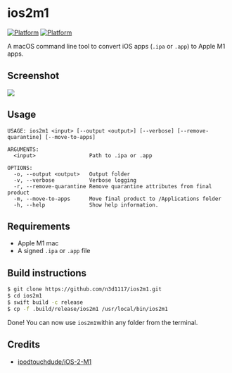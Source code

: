 # ios2m1
[![Platform](http://img.shields.io/badge/platform-macOS-red.svg?style=flat)](https://developer.apple.com/resources/)
[![Platform](https://img.shields.io/badge/swift-5.0-orange.svg?style=flat)](https://swift.org/blog/swift-5-released/)

A macOS command line tool to convert iOS apps (`.ipa` or `.app`) to Apple M1 apps.

## Screenshot
![](https://user-images.githubusercontent.com/11541888/104328919-a0b28080-54ec-11eb-9509-012f4d5db0a8.png)

## Usage
```
USAGE: ios2m1 <input> [--output <output>] [--verbose] [--remove-quarantine] [--move-to-apps]

ARGUMENTS:
  <input>                 Path to .ipa or .app 

OPTIONS:
  -o, --output <output>   Output folder 
  -v, --verbose           Verbose logging 
  -r, --remove-quarantine Remove quarantine attributes from final product 
  -m, --move-to-apps      Move final product to /Applications folder 
  -h, --help              Show help information.
```

## Requirements
* Apple M1 mac
* A signed `.ipa` or `.app` file

## Build instructions
```bash
$ git clone https://github.com/n3d1117/ios2m1.git
$ cd ios2m1
$ swift build -c release
$ cp -f .build/release/ios2m1 /usr/local/bin/ios2m1
```
Done! You can now use `ios2m1`within any folder from the terminal.

## Credits
* [ipodtouchdude/iOS-2-M1](https://github.com/ipodtouchdude/iOS-2-M1)